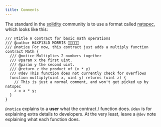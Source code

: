 ```yaml
---
title: Comments
---
```


The standard in the [solidity](/knowledge/web3/solidity/solidity.md) community is to use a format called [natspec](https://docs.soliditylang.org/en/v0.8.16/natspec-format.html), which looks like this:

```solidity
/// @title A contract for basic math operations
/// @author H4XF13LD MORRIS 💯💯😎💯💯
/// @notice For now, this contract just adds a multiply function
contract Math {
  /// @notice Multiplies 2 numbers together
  /// @param x the first uint.
  /// @param y the second uint.
  /// @return z the product of (x * y)
  /// @dev This function does not currently check for overflows
  function multiply(uint x, uint y) returns (uint z) {
    // This is just a normal comment, and won't get picked up by natspec
    z = x * y;
  }
}
```

`@notice` explains to a **user** what the contract / function does. `@dev` is for explaining extra details to developers. At the very least, leave a `@dev` note explaining what each function does.
